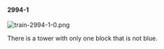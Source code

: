 #### 2994-1
![train-2994-1-0.png](https://github.com/lil-lab/nlvr/raw/master/nlvr/train/images/62/train-2994-1-0.png "train-2994-1-0.png")

There is a tower with only one block that is not blue.